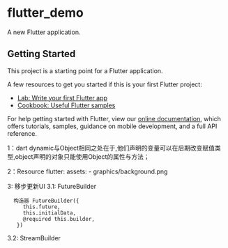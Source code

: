 # flutter_demo

A new Flutter application.

## Getting Started

This project is a starting point for a Flutter application.

A few resources to get you started if this is your first Flutter project:

- [Lab: Write your first Flutter app](https://flutter.dev/docs/get-started/codelab)
- [Cookbook: Useful Flutter samples](https://flutter.dev/docs/cookbook)

For help getting started with Flutter, view our
[online documentation](https://flutter.dev/docs), which offers tutorials,
samples, guidance on mobile development, and a full API reference.

1：dart
dynamic与Object相同之处在于,他们声明的变量可以在后期改变赋值类型,object声明的对象只能使用Object的属性与方法；

2：Resource
  flutter:
    assets:
      - graphics/background.png


3: 移步更新UI
  3.1: FutureBuilder

      构造器 FutureBuilder({
         this.future,
         this.initialData,
         @required this.builder,
       })

  3.2: StreamBuilder

